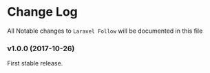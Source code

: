# Change Log

All Notable changes to `Laravel Follow` will be documented in this file

### v1.0.0 (2017-10-26)

First stable release.
